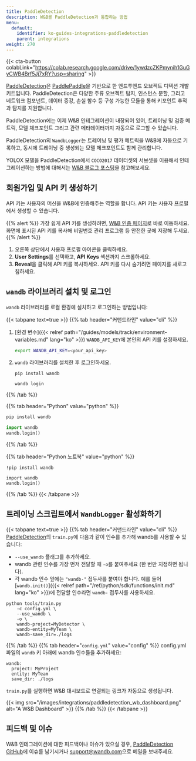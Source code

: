 ```yaml
---
title: PaddleDetection
description: W&B를 PaddleDetection과 통합하는 방법
menu:
  default:
    identifier: ko-guides-integrations-paddledetection
    parent: integrations
weight: 270
---
```


{{< cta-button colabLink="https://colab.research.google.com/drive/1ywdzcZKPmynih1GuGyCWB4Brf5Jj7xRY?usp=sharing" >}}

[PaddleDetection](https://github.com/PaddlePaddle/PaddleDetection)은 [PaddlePaddle](https://github.com/PaddlePaddle/Paddle)을 기반으로 한 엔드투엔드 오브젝트 디텍션 개발 키트입니다. PaddleDetection은 다양한 주류 오브젝트 탐지, 인스턴스 분할, 그리고 네트워크 컴포넌트, 데이터 증강, 손실 함수 등 구성 가능한 모듈을 통해 키포인트 추적과 탐지를 지원합니다.

PaddleDetection에는 이제 W&B 인테그레이션이 내장되어 있어, 트레이닝 및 검증 메트릭, 모델 체크포인트 그리고 관련 메타데이터까지 자동으로 로그할 수 있습니다.

PaddleDetection의 `WandbLogger`는 트레이닝 및 평가 메트릭을 W&B에 자동으로 기록하고, 동시에 트레이닝 중 생성되는 모델 체크포인트도 함께 관리합니다.

YOLOX 모델을 PaddleDetection에서 `COCO2017` 데이터셋의 서브셋을 이용해서 인테그레이션하는 방법에 대해서는 [W&B 블로그 포스팅](https://wandb.ai/manan-goel/PaddleDetectionYOLOX/reports/Object-Detection-with-PaddleDetection-and-W-B--VmlldzoyMDU4MjY0)을 참고해보세요.

## 회원가입 및 API 키 생성하기

API 키는 사용자의 머신을 W&B에 인증해주는 역할을 합니다. API 키는 사용자 프로필에서 생성할 수 있습니다.

{{% alert %}}
가장 쉽게 API 키를 생성하려면, [W&B 인증 페이지](https://wandb.ai/authorize)로 바로 이동하세요. 화면에 표시된 API 키를 복사해 비밀번호 관리 프로그램 등 안전한 곳에 저장해 두세요.
{{% /alert %}}

1. 오른쪽 상단에서 사용자 프로필 아이콘을 클릭하세요.
1. **User Settings**를 선택하고, **API Keys** 섹션까지 스크롤하세요.
1. **Reveal**을 클릭해 API 키를 복사하세요. API 키를 다시 숨기려면 페이지를 새로고침하세요.

## `wandb` 라이브러리 설치 및 로그인

`wandb` 라이브러리를 로컬 환경에 설치하고 로그인하는 방법입니다:

{{< tabpane text=true >}}
{{% tab header="커맨드라인" value="cli" %}}

1. [환경 변수]({{< relref path="/guides/models/track/environment-variables.md" lang="ko" >}}) `WANDB_API_KEY`에 본인의 API 키를 설정하세요.

    ```bash
    export WANDB_API_KEY=<your_api_key>
    ```

1. `wandb` 라이브러리를 설치한 후 로그인하세요.

    ```shell
    pip install wandb

    wandb login
    ```

{{% /tab %}}

{{% tab header="Python" value="python" %}}

```bash
pip install wandb
```
```python
import wandb
wandb.login()
```

{{% /tab %}}

{{% tab header="Python 노트북" value="python" %}}

```notebook
!pip install wandb

import wandb
wandb.login()
```

{{% /tab %}}
{{< /tabpane >}}

## 트레이닝 스크립트에서 `WandbLogger` 활성화하기

{{< tabpane text=true >}}
{{% tab header="커맨드라인" value="cli" %}}
[PaddleDetection](https://github.com/PaddlePaddle/PaddleDetection)의 `train.py`에 다음과 같이 인수를 추가해 wandb를 사용할 수 있습니다:

* `--use_wandb` 플래그를 추가하세요.
* wandb 관련 인수를 가장 먼저 전달할 때 `-o`를 붙여주세요 (한 번만 지정하면 됩니다).
* 각 wandb 인수 앞에는 `"wandb-"` 접두사를 붙여야 합니다. 예를 들어 [`wandb.init()`]({{< relref path="/ref/python/sdk/functions/init.md" lang="ko" >}})에 전달할 인수라면 `wandb-` 접두사를 사용하세요.

```shell
python tools/train.py 
    -c config.yml \ 
    --use_wandb \
    -o \ 
    wandb-project=MyDetector \
    wandb-entity=MyTeam \
    wandb-save_dir=./logs
```
{{% /tab %}}
{{% tab header="`config.yml`" value="config" %}}
config.yml 파일의 `wandb` 키 아래에 wandb 인수들을 추가하세요:

```
wandb:
  project: MyProject
  entity: MyTeam
  save_dir: ./logs
```

`train.py`를 실행하면 W&B 대시보드로 연결되는 링크가 자동으로 생성됩니다.

{{< img src="/images/integrations/paddledetection_wb_dashboard.png" alt="A W&B Dashboard" >}}
{{% /tab %}}
{{< /tabpane >}}

## 피드백 및 이슈

W&B 인테그레이션에 대한 피드백이나 이슈가 있으실 경우, [PaddleDetection GitHub](https://github.com/PaddlePaddle/PaddleDetection)에 이슈를 남기시거나 <a href="mailto:support@wandb.com">support@wandb.com</a>으로 메일을 보내주세요.